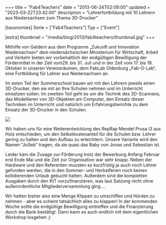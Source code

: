 +++
title = "Fab4Teachers"
date = "2013-06-24T02:09:00"
updated = "2023-03-22T23:42:00"
description = "Lehrerfortbildung mit 10 Lehrern aus Niedersachsen zum Thema 3D-Drucker"

[taxonomies]
Serie = ["Fab4Teachers"]
Typ = ["Event"]

[extra]
thumbnail = "/media/blog/2013/fab4teachers/thumbnail.jpg"
+++

Mithilfe von Geldern aus dem Programm „Zukunft und Innovation Niedersachsen“ dem niedersächsischen Ministerium für
Wirtschaft, Arbeit und Verkehr bieten wir vorbehaltlich der endgültigen Bewilligung der Fördermittel in der Zeit vom29.
bis 31. Juli und in der Zeit vom 17. bis 18. Oktober in unseren Vereinsräumen, dem FabLab Oldenburg „Fab-O-Lab“, eine
Fortbildung für Lehrer aus Niedersachsen an.

Im esten Teil der Summerschool bauen wir mit den Lehrern jeweils einen 3D-Drucker, den sie mit an Ihre Schulen nehmen
und im Unterricht einsetzen sollen. Im zweiten Teil geht es um die Technik des 3D-Scannens, das Modellieren von
3D-Objekten am Computer, den Einsatz dieser Techniken im Unterricht und natürlich um Erfahrungsberichte zu dem Einsatz
der 3D-Drucker in den Schulen.

![](/media/blog/2013/fab4teachers/thumbnail.jpg)

Wir haben uns für eine Weiterentwicklung des RepRap Mendel Prusa i3 aus Holz entschieden, um den Selbstkostenanteil für
die Schulen bzw. Lehrer gering zu halten und den Aufbau zu erleichtern. Unsere Variante wird den Namen "JoSeb" tragen, da
sie quasi das Baby von Jonas und Sebastian ist.

Leider kam die Zusage zur Förderung trotz der Bewerbung Anfang Februar erst Ende Mai und die Zeit zur Organisation war
sehr knapp. Neben der Hardware und den Referenten mussten so kurzfristig ja auch noch Lehrer gefunden werden, die in den
Sommer- und Herbstferien noch keinen kollidierenden Urlaub gebucht hatten. Außerdem sind die kompletten Ausgaben durch
den KtT vorzufinanzieren, was laut Satzung nicht ohne außerordentliche Mitgliederversammlung ging ...

Wir hatten bisher also eine Menge Klippen zu umschiffen und Hürden zu nehmen - aber es scheint tatsächlich alles zu
klappen! In der kommenden Woche sollte die endgültige Bewilligung eintreffen und die Finanzierung durch die Bank
bestätigt. Dann kann es auch endlich mit dem eigentlichen Workshop losgehen ;)

